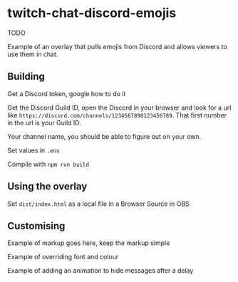 # twitch-chat-discord-emojis

TODO

Example of an overlay that pulls emojis from Discord and allows viewers to use them in chat.

## Building

Get a Discord token, google how to do it

Get the Discord Guild ID, open the Discord in your browser and look for a url like `https://discord.com/channels/1234567890123456789`. That first number in the url is your Guild ID.

Your channel name, you should be able to figure out on your own.

Set values in `.env`

Compile with `npm run build`

## Using the overlay

Set `dist/index.html` as a local file in a Browser Source in OBS

## Customising

Example of markup goes here, keep the markup simple

Example of overriding font and colour

Example of adding an animation to hide messages after a delay
